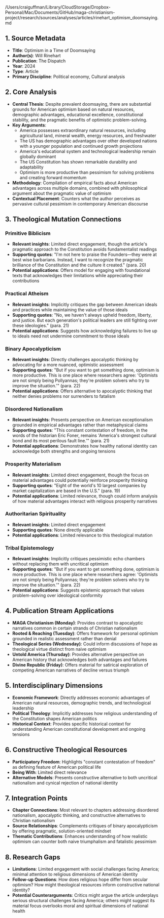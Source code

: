 /Users/craiguffman/Library/CloudStorage/Dropbox-Personal/Mac/Documents/GitHub/maga-christianism-project/research/sources/analyses/articles/rinehart_optimism_doomsaying.md

## 1. Source Metadata
- **Title**: Optimism in a Time of Doomsaying
- **Author(s)**: Will Rinehart
- **Publication**: The Dispatch
- **Year**: 2024
- **Type**: Article
- **Primary Discipline**: Political economy, Cultural analysis

## 2. Core Analysis
- **Central Thesis**: Despite prevalent doomsaying, there are substantial grounds for American optimism based on natural resources, demographic advantages, educational excellence, constitutional stability, and the pragmatic benefits of optimistic problem-solving.
- **Key Arguments**: 
  - America possesses extraordinary natural resources, including agricultural land, mineral wealth, energy resources, and freshwater
  - The US has demographic advantages over other developed nations with a younger population and continued growth projections
  - America's educational system and technological leadership remain globally dominant
  - The US Constitution has shown remarkable durability and adaptability
  - Optimism is more productive than pessimism for solving problems and creating forward momentum
- **Methodology**: Compilation of empirical facts about American advantages across multiple domains, combined with philosophical argument about the pragmatic value of optimism
- **Contextual Placement**: Counters what the author perceives as pervasive cultural pessimism in contemporary American discourse

## 3. Theological Mutation Connections

### Primitive Biblicism
- **Relevant insights**: Limited direct engagement, though the article's pragmatic approach to the Constitution avoids fundamentalist readings
- **Supporting quotes**: "I'm not here to praise the Founders—they were at best wise barbarians. Instead, I want to recognize the pragmatic brilliance of the Constitution and the culture it created." (para. 20)
- **Potential applications**: Offers model for engaging with foundational texts that acknowledges their limitations while appreciating their contributions

### Practical Atheism
- **Relevant insights**: Implicitly critiques the gap between American ideals and practices while maintaining the value of those ideals
- **Supporting quotes**: "No, we haven't always upheld freedom, liberty, and justice. But each generation's political leaders are still fighting over these ideologies." (para. 21)
- **Potential applications**: Suggests how acknowledging failures to live up to ideals need not undermine commitment to those ideals

### Binary Apocalypticism
- **Relevant insights**: Directly challenges apocalyptic thinking by advocating for a more nuanced, optimistic assessment
- **Supporting quotes**: "But if you want to get something done, optimism is more productive. This is one place where researchers agree: 'Optimists are not simply being Pollyannas; they're problem solvers who try to improve the situation.'" (para. 22)
- **Potential applications**: Offers alternative to apocalyptic thinking that neither denies problems nor surrenders to fatalism

### Disordered Nationalism
- **Relevant insights**: Presents perspective on American exceptionalism grounded in empirical advantages rather than metaphysical claims
- **Supporting quotes**: "This constant contestation of freedom, in the words of the historian Eric Foner, remains 'America's strongest cultural bond and its most perilous fault line.'" (para. 21)
- **Potential applications**: Demonstrates how healthy national identity can acknowledge both strengths and ongoing tensions

### Prosperity Materialism
- **Relevant insights**: Limited direct engagement, though the focus on material advantages could potentially reinforce prosperity thinking
- **Supporting quotes**: "Eight of the world's 10 largest companies by market capitalization are based in the U.S." (para. 19)
- **Potential applications**: Limited relevance, though could inform analysis of how material advantages interact with religious prosperity narratives

### Authoritarian Spirituality
- **Relevant insights**: Limited direct engagement
- **Supporting quotes**: None directly applicable
- **Potential applications**: Limited relevance to this theological mutation

### Tribal Epistemology
- **Relevant insights**: Implicitly critiques pessimistic echo chambers without replacing them with uncritical optimism
- **Supporting quotes**: "But if you want to get something done, optimism is more productive. This is one place where researchers agree: 'Optimists are not simply being Pollyannas; they're problem solvers who try to improve the situation.'" (para. 22)
- **Potential applications**: Suggests epistemic approach that values problem-solving over ideological conformity

## 4. Publication Stream Applications
- **MAGA Christianism (Monday)**: Provides contrast to apocalyptic narratives common in certain strands of Christian nationalism
- **Rooted & Reaching (Tuesday)**: Offers framework for personal optimism grounded in realistic assessment rather than denial
- **Theological Series (Wednesday)**: Could inform discussions of hope as theological virtue distinct from naive optimism
- **Untold America (Thursday)**: Provides alternative perspective on American history that acknowledges both advantages and failures
- **Divine Republic (Friday)**: Offers material for satirical exploration of competing American narratives of decline versus triumph

## 5. Interdisciplinary Dimensions
- **Economic Framework**: Directly addresses economic advantages of American natural resources, demographic trends, and technological leadership
- **Political Theology**: Implicitly addresses how religious understanding of the Constitution shapes American politics
- **Historical Context**: Provides specific historical context for understanding American constitutional development and ongoing tensions

## 6. Constructive Theological Resources
- **Participatory Freedom**: Highlights "constant contestation of freedom" as defining feature of American political life
- **Being With**: Limited direct relevance
- **Alternative Models**: Presents constructive alternative to both uncritical nationalism and cynical rejection of national identity

## 7. Integration Points
- **Chapter Connections**: Most relevant to chapters addressing disordered nationalism, apocalyptic thinking, and constructive alternatives to Christian nationalism
- **Source Relationships**: Complements critiques of binary apocalypticism by offering pragmatic, solution-oriented mindset
- **Thematic Contributions**: Enhances understanding of how realistic optimism can counter both naive triumphalism and fatalistic pessimism

## 8. Research Gaps
- **Limitations**: Limited engagement with social challenges facing America; minimal attention to religious dimensions of American identity
- **Follow-up Questions**: How does religious hope differ from secular optimism? How might theological resources inform constructive national identity?
- **Potential Counterarguments**: Critics might argue the article underplays serious structural challenges facing America; others might suggest its material focus overlooks moral and spiritual dimensions of national health

